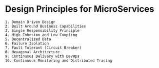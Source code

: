 # Design Principles for MicroServices 
    1. Domain Driven Design
    2. Built Around Business Capabilities
    3. Single Responsibility Principle
    4. High Cohesion and Low Coupling
    5. Decentralized Data
    6. Failure Isolation
    7. Fault Tolerant (Circuit Breaker)
    8. Hexagonal Architecture
    9. Continuous Delivery with DevOps
    10. Continuous Monitoring and Distributed Tracing


